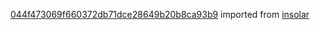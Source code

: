 [044f473069f660372db71dce28649b20b8ca93b9](https://github.com/insolar/insolar/commit/044f473069f660372db71dce28649b20b8ca93b9) imported from [insolar](https://github.com/insolar/insolar)

